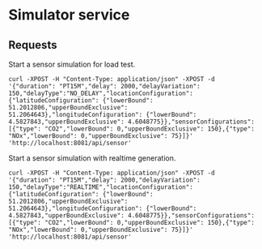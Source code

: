 # Simulator service

## Requests

Start a sensor simulation for load test.

    curl -XPOST -H "Content-Type: application/json" -XPOST -d '{"duration": "PT15M","delay": 2000,"delayVariation": 150,"delayType":"NO_DELAY","locationConfiguration": {"latitudeConfiguration": {"lowerBound": 51.2012806,"upperBoundExclusive": 51.2064643},"longitudeConfiguration": {"lowerBound": 4.5827843,"upperBoundExclusive": 4.6048775}},"sensorConfigurations": [{"type": "CO2","lowerBound": 0,"upperBoundExclusive": 150},{"type": "NOx","lowerBound": 0,"upperBoundExclusive": 75}]}' 'http://localhost:8081/api/sensor'

Start a sensor simulation with realtime generation.

    curl -XPOST -H "Content-Type: application/json" -XPOST -d '{"duration": "PT15M","delay": 2000,"delayVariation": 150,"delayType":"REALTIME","locationConfiguration": {"latitudeConfiguration": {"lowerBound": 51.2012806,"upperBoundExclusive": 51.2064643},"longitudeConfiguration": {"lowerBound": 4.5827843,"upperBoundExclusive": 4.6048775}},"sensorConfigurations": [{"type": "CO2","lowerBound": 0,"upperBoundExclusive": 150},{"type": "NOx","lowerBound": 0,"upperBoundExclusive": 75}]}' 'http://localhost:8081/api/sensor'
